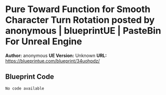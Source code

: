 # Pure Toward Function for Smooth Character Turn Rotation posted by anonymous | blueprintUE | PasteBin For Unreal Engine

**Author:** anonymous
**UE Version:** Unknown
**URL:** https://blueprintue.com/blueprint/34uohpdz/

## Blueprint Code
```ue4
No code available
```
